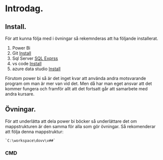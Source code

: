 # Introdag.

## Install. 
För att kunna följa med i övningar så rekemnderas att ha följande installerat.
1. Power Bi 
1. Git [Install](https://git-scm.com/downloads)
1. Sql Server [SQL Exprss](https://www.microsoft.com/en-us/sql-server/sql-server-downloads?msockid=33185f4e39a6673b162e4bc138296633)
1. vs code [Install](https://code.visualstudio.com/Download)
1. azure data studio [Install](https://learn.microsoft.com/en-us/azure-data-studio/download-azure-data-studio?tabs=win-install%2Cwin-user-install%2Credhat-install%2Cwindows-uninstall%2Credhat-uninstall)

Förutom power bi så är det inget kvar att använda andra motsvarande program om man är mer van vid det. Men då har man eget ansvar att det kommer fungera och framför allt att det fortsatt går att samarbete med andra kursare. 

## Övningar. 

För att underlätta att dela power bi böcker så underlättare det om mappstrukturen är den samma för alla som gör övningar.
Så rekomenderar att följa denna mappstruktur: 

    `C:\workspace\dovv\v##`

### CMD 
